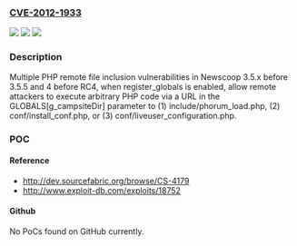 ### [CVE-2012-1933](https://cve.mitre.org/cgi-bin/cvename.cgi?name=CVE-2012-1933)
![](https://img.shields.io/static/v1?label=Product&message=n%2Fa&color=blue)
![](https://img.shields.io/static/v1?label=Version&message=n%2Fa&color=blue)
![](https://img.shields.io/static/v1?label=Vulnerability&message=n%2Fa&color=brighgreen)

### Description

Multiple PHP remote file inclusion vulnerabilities in Newscoop 3.5.x before 3.5.5 and 4 before RC4, when register_globals is enabled, allow remote attackers to execute arbitrary PHP code via a URL in the GLOBALS[g_campsiteDir] parameter to (1) include/phorum_load.php, (2) conf/install_conf.php, or (3) conf/liveuser_configuration.php.

### POC

#### Reference
- http://dev.sourcefabric.org/browse/CS-4179
- http://www.exploit-db.com/exploits/18752

#### Github
No PoCs found on GitHub currently.

